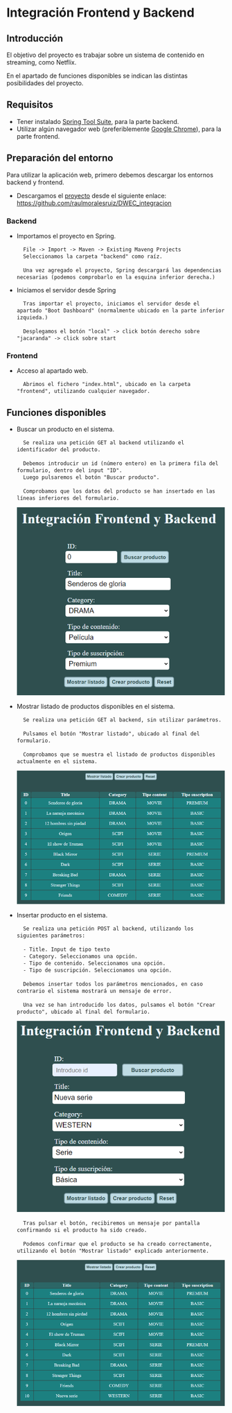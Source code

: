 # Integración Frontend y Backend

## Introducción

El objetivo del proyecto es trabajar sobre un sistema de contenido en streaming, como Netflix.

En el apartado de funciones disponibles se indican las distintas posibilidades del proyecto.

## Requisitos

- Tener instalado [Spring Tool Suite](https://spring.io/tools), para la parte backend.
- Utilizar algún navegador web (preferiblemente [Google Chrome](https://www.google.com/intl/es_es/chrome/)), para la parte frontend.

## Preparación del entorno

Para utilizar la aplicación web, primero debemos descargar los entornos backend y frontend.

- Descargamos el [proyecto](https://github.com/raulmoralesruiz/DWEC_integracion) desde el siguiente enlace:
  https://github.com/raulmoralesruiz/DWEC_integracion

### Backend

- Importamos el proyecto en Spring.

        File -> Import -> Maven -> Existing Maveng Projects
        Seleccionamos la carpeta "backend" como raíz.

        Una vez agregado el proyecto, Spring descargará las dependencias necesarias (podemos comprobarlo en la esquina inferior derecha.)

- Iniciamos el servidor desde Spring

        Tras importar el proyecto, iniciamos el servidor desde el apartado "Boot Dashboard" (normalmente ubicado en la parte inferior izquieda.)

        Desplegamos el botón "local" -> click botón derecho sobre "jacaranda" -> click sobre start

### Frontend

- Acceso al apartado web.

        Abrimos el fichero "index.html", ubicado en la carpeta "frontend", utilizando cualquier navegador.

## Funciones disponibles

- Buscar un producto en el sistema.

        Se realiza una petición GET al backend utilizando el identificador del producto.

        Debemos introducir un id (número entero) en la primera fila del formulario, dentro del input "ID".
        Luego pulsaremos el botón "Buscar producto".

        Comprobamos que los datos del producto se han insertado en las líneas inferiores del formulario.

  ![buscar_producto](images/1_buscar.png)

- Mostrar listado de productos disponibles en el sistema.

        Se realiza una petición GET al backend, sin utilizar parámetros.

        Pulsamos el botón "Mostrar listado", ubicado al final del formulario.

        Comprobamos que se muestra el listado de productos disponibles actualmente en el sistema.

  ![listado_productos](images/2_listado.png)

- Insertar producto en el sistema.

        Se realiza una petición POST al backend, utilizando los siguientes parámetros:

        - Title. Input de tipo texto
        - Category. Seleccionamos una opción.
        - Tipo de contenido. Seleccionamos una opción.
        - Tipo de suscripción. Seleccionamos una opción.

        Debemos insertar todos los parámetros mencionados, en caso contrario el sistema mostrará un mensaje de error.

        Una vez se han introducido los datos, pulsamos el botón "Crear producto", ubicado al final del formulario.

  ![crear_producto](images/3a_crear.png)

        Tras pulsar el botón, recibiremos un mensaje por pantalla confirmando si el producto ha sido creado.

        Podemos confirmar que el producto se ha creado correctamente, utilizando el botón "Mostrar listado" explicado anteriormente.

  ![producto_creado](images/3b_creado.png)

